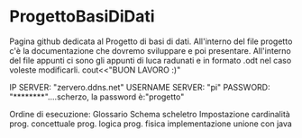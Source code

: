 # ProgettoBasiDiDati
Pagina github dedicata al Progetto di basi di dati.
All'interno del file progetto c'è la documentazione che dovremo sviluppare e poi presentare.
All'interno del file appunti ci sono gli appunti di luca radunati e in formato .odt nel caso 
voleste modificarli.
cout<<"BUON LAVORO :)"

IP SERVER: "zervero.ddns.net"
USERNAME SERVER: "pi"
PASSWORD: "********"....scherzo, la password è:"progetto"

Ordine di esecuzione:
Glossario 
Schema scheletro 
Impostazione cardinalità 
prog. concettuale 
prog. logica
prog. fisica
implementazione unione con java 
